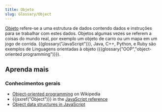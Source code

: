 ```yaml
---
title: Objeto
slug: Glossary/Object
---
```


[Objeto](/pt-BR/docs/Web/JavaScript/Reference/Global_Objects/Object) refere-se a uma estrutura de dados contendo dados e instruções para se trabalhar com estes dados. Objetos algumas vezes se referem a coisas do mundo real, por exemplo um objeto de carro ou um mapa em um jogo de corrida. {{glossary("JavaScript")}}, Java, C++, Python, e Ruby são exemplos de Linguagens orientadas à objeto ({{glossary("OOP","object-oriented programming")}}).

## Aprenda mais

### Conhecimentos gerais

- [Object-oriented programming](https://pt.wikipedia.org/wiki/Programação_orientada_a_objetos) on Wikipedia
- {{jsxref("Object")}} in the [JavaScript reference](/pt-BR/docs/Web/JavaScript/Reference)
- [Object data structures in JavaScript](/pt-BR/docs/Web/JavaScript/Data_structures#Objects)

